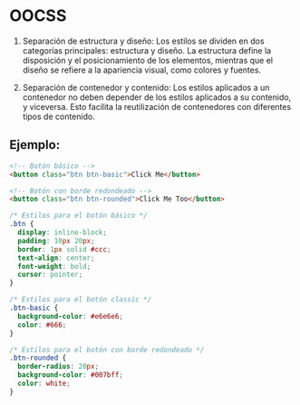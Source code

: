 # OOCSS

1) Separación de estructura y diseño: Los estilos se dividen en dos categorías principales: estructura y diseño. La estructura define la disposición y el posicionamiento de los elementos, mientras que el diseño se refiere a la apariencia visual, como colores y fuentes.

2) Separación de contenedor y contenido: Los estilos aplicados a un contenedor no deben depender de los estilos aplicados a su contenido, y viceversa. Esto facilita la reutilización de contenedores con diferentes tipos de contenido.

## Ejemplo:

```html
<!-- Botón básico -->
<button class="btn btn-basic">Click Me</button>

<!-- Botón con borde redondeado -->
<button class="btn btn-rounded">Click Me Too</button>
```

```css
/* Estilos para el botón básico */
.btn {
  display: inline-block;
  padding: 10px 20px;
  border: 1px solid #ccc;
  text-align: center;
  font-weight: bold;
  cursor: pointer;
}

/* Estilos para el botón classic */
.btn-basic {
  background-color: #e6e6e6;
  color: #666;
}

/* Estilos para el botón con borde redondeado */
.btn-rounded {
  border-radius: 20px;
  background-color: #007bff;
  color: white;
}
```